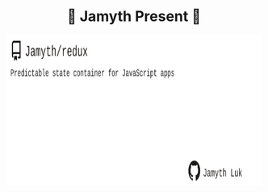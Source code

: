 <!-- built at 4/26/2024, 10:14:20 PM -->
<h1 align="center">
🎉 Jamyth Present 🎉
</h1>
<p align="center">
    <a href="https://github.com/Jamyth/redux">
        <img width="1000" height="300" src="./readme.svg" />
    </a>
</p>